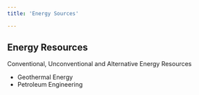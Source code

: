 ```yaml
---
title: 'Energy Sources'

---
```


## Energy Resources

Conventional, Unconventional and Alternative Energy Resources

- Geothermal Energy
- Petroleum Engineering